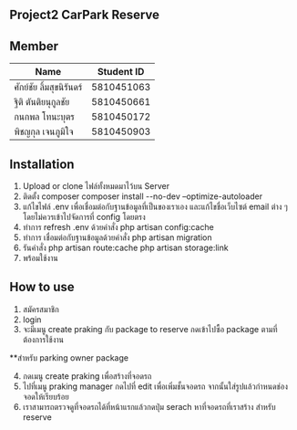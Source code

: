 ## Project2 CarPark Reserve
## Member
| Name | Student ID|
|--|--|
| ศักย์ชัย ลิ้มสุขนิรันดร์ | 5810451063 |
| ฐิติ ตันติยนุกูลชัย | 5810450661 |
| กนกพล โทนะบุตร| 5810450172 |
| พิชญกุล เจนภูมิใจ | 5810450903 |

## Installation
 1. Upload or clone ไฟล์ทั้งหมดมาไว้บน Server
 2. ติดตั้ง composer  composer install --no-dev –optimize-autoloader
 3. แก้ไขไฟล์ .env เพื่อเชื่อมต่อกับฐานข้อมูลที่เป็นของเราเอง และแก้ไขชื่อเว็บไซต์ email ต่าง ๆโดยไม่ควรเข้าไปจัดการที่ config โดยตรง
 4. ทำการ refresh .env ด้วยคำสั่ง php artisan config:cache
 5. ทำการ เชื่อมต่อกับฐานข้อมูลด้วยคำสั่ง php artisan migration
 6. รันคำสั่ง php artisan route:cache
           php artisan storage:link
 7. พร้อมใช้งาน

## How to use
 1. สมัครสมาชิก
 2. login
 3. จะมีเมนู create praking  กับ package to reserve กดเข้าไปซื้อ package ตามที่ต้องการใช้งาน
 
 **สำหรับ parking owner package
 
 4. กดเมนู create praking เพื่อสร้างที่จอดรถ
 5. ไปที่เมนู praking manager กดไปที่ edit เพื่อเพิ่มชั้นจอดรถ จากนั้นใส่รูปแล้วกำหนดช่องจอดให้เรียบร้อย
 6. เราสามารถตรวจดูที่จอดรถได้ที่หน้าแรกแล้วกดปุ่ม serach หาที่จอดรถที่เราสร้าง
    สำหรับ reserve
